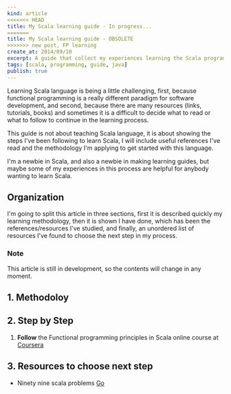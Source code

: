 ```yaml
---
kind: article
<<<<<<< HEAD
title: My Scala learning guide - In progress...
=======
title: My Scala learning guide - OBSOLETE
>>>>>>> new post, FP learning
create_at: 2014/09/10
excerpt: A guide that collect my experiences learning the Scala programming language
tags: [scala, programming, guide, java]
publish: true
---
```


Learning Scala language is being a little challenging, first, because functional programming is a really different paradigm for software development, and second, because there are many resources (links, tutorials, books) and sometimes it is a difficult to decide what to read or what to follow to continue in the learning process.

This guide is not about teaching Scala language, it is about showing the steps I've been following to learn Scala, I will include useful references I've read and the methodology I'm applying to get started with this language.

I'm a newbie in Scala, and also a newbie in making learning guides, but maybe some of my experiences in this process are helpful for anybody wanting to learn Scala.

## Organization
I'm going to split this article in three sections, first it is  described quickly my learning methodology, then it is shown I have done, which has been the references/resources I've studied, and finally, an unordered list of resources I've found to choose the next step in my process.

### Note
This article is still in development, so the contents will change in any moment.

## 1. Methodoloy

## 2. Step by Step

 1. **Follow** the Functional programming principles in Scala online course at <a href='https://www.coursera.org/course/progfun' target='_blank'>Coursera</a>

## 3. Resources to choose next step

 * Ninety nine scala problems <a href="http://aperiodic.net/phil/scala/s-99/" target="_blank">Go</a>
